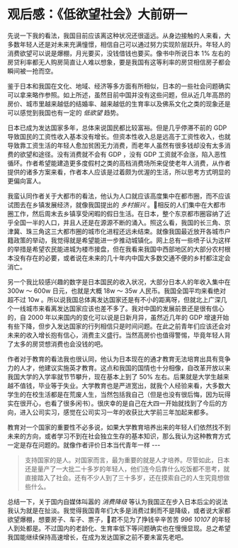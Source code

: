 # 观后感：《低欲望社会》大前研一
先说一下我的看法，我国目前应该离这种状况还很遥远。从身边接触的人来看，大多数年轻人还是对未来充满憧憬，相信自己可以通过努力实现阶层跃升。年轻人的消费欲望可以说是爆棚，月光要买，没钱借钱也要买。像书中所说日本 1% 左右的房贷利率都无人购房简直让人难以想象，要是我国有这等利率的房贷相信房子都会瞬间被一抢而空。  

鉴于日本和我国在文化、地域、经济等多方面有所相似，日本的一些社会问题确实可以拿来略作参照。如上所述，虽然目前中国并没有这些问题，但从近几年高昂的房价、城市里越来越低的结婚率、越来越低的生育率以及佛系文化之类的现象还是可以感觉到我国也有一定的 *低欲望* 趋势。

日本已成为发达国家多年，总体来说国民都比较富裕。但是几乎停滞不前的 GDP 导致国民的工资性收入基本没有增长。但资本性收入总是远高于工资性收入，也就导致靠工资生活的年轻人愈加贫困无力消费，而老年人虽然有很多钱却没有太多消费的欲望和途径。没有消费就不会有 GDP ，没有 GDP 工资就不会涨，陷入恶性循环。作者希望能建造更多度假村之类的高档消费场所来促使老年人消费，从作者提供的诸多方案来看，作者本人应该是过着颇为优渥的生活，所以思考方式明显的更偏向富人。

我蛮认同作者关于大都市的看法，他认为人口就应该高度集中在都市圈，而不应该试图去在乡镇发展经济，就像我国提出的 *乡村振兴* 。相反的人们集中在大都市圈工作，然后周末去乡镇享受闲暇的假日生活。在日本，整个东京都市圈容纳了近乎全国一半的人口，并且人还是在源源不断的涌入。照这么看，我国的长三角、京津冀、珠三角这三大都市圈的城市化进程还远未结束。就像我国最近放开各城市户籍政策的举动，我觉得就是希望能进一步推动城镇化。网上总有一些喷子认为这样的举措是希望农民能进城为楼市接盘，但在我看来我国中西部地区的大部分农村根本没有存在的必要，或者说在未来的几十年内中国大多数交通不便的乡村都注定会消亡。  

另一个我比较感兴趣的数字是日本国民的收入状况，大部分日本人的年收入集中在 300w ～ 600w 日元，也就是大概 18w ～ 35w 人民币。我国全国平均来看绝对超不过 10w 。所以说我国总体离发达国家还是有不小的距离呀，但就北上广深几个一线城市来看离发达国家应该也差不多了。我对中国的发展前景还是很有信心的，自 2000 年以来国内的变化可以说是日新月异，虽然近几年的 GDP 增速开始有些下降，但步入发达国家的行列相信只是时间问题。在此之前青年们应该还会对未来的收入增长抱有信心，消费主义盛行。当然高房价也值得警惕，毕竟年轻人背了太多的房贷想消费也会没钱的吧。

作者对于教育的看法我也很认同，他认为日本现在的通才教育无法培育出具有竞争力的人才，他建议实施英才教育。这点和我国的国情也十分相像，自改革开放以来我国大学的入学率就节节攀升，现在基本上到了 50% 左右。后果就是大学生越来越不值钱，毕业等于失业。大学教育也是严进宽出，就我个人经验来看，大多数大学生的在校生活都是在荒废人生，当然包括我自己（但是也没有很后悔，因为玩得实在很开心，也看了很多闲书）。很庆幸的是自己在大四一开始就找到了今后的方向，进入公司实习，感觉在公司实习一年的收获比大学前三年加起来都多。

教育对一个国家的重要性不必多说，如果大学教育培养出来的年轻人们依然找不到未来的方向，或者学习不到在社会独立生存的基本知识，那么我认为这种教育方式一定是存在问题的。就像作者评价日本当代青年一样 --- 
>支持国家的是人。对国家而言，最为重要的就是人才培养。尽管如此，日本还是量产了一大批二十多岁的年轻人，他们连今后靠什么吃饭都不思考，就直接踏入了社会。还有不少人到了三十多岁，还在摸索自己的人生究竟想做些什么。

总结一下，关于国内自媒体叫嚣的 *消费降级* 等认为我国正在步入日本后尘的说法我认为就是在扯淡。我觉得我国青年们大多是消费过剩而不是降级，或者说大家都欲望爆棚，想要房子、车子、票子，君不见为了挣钱辛辛苦苦 *996* *10107* 的年轻人到处都是。不过国内的老龄化、生育率低下等问题确实也在慢慢显现。总之希望我国能继续保持高速增长，在成为发达国家之前不要未富先老吧。